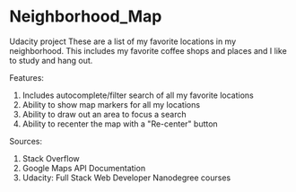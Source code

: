 # Neighborhood_Map
Udacity project
These are a list of my favorite locations in my neighborhood. This includes my favorite coffee shops and places and I like to study and hang out. 

Features:
1. Includes autocomplete/filter search of all my favorite locations
2. Ability to show map markers for all my locations
3. Ability to draw out an area to focus a search
4. Ability to recenter the map with a "Re-center" button

Sources:
1. Stack Overflow
2. Google Maps API Documentation
3. Udacity: Full Stack Web Developer Nanodegree courses
